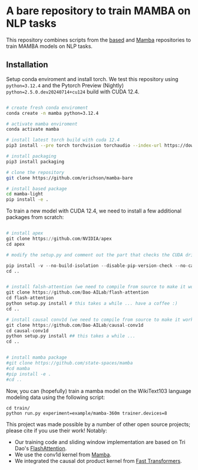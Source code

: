 
# **A bare repository to train MAMBA on NLP tasks**

This repository combines scripts from the [based](https://github.com/HazyResearch/based/tree/main) and [Mamba](https://github.com/state-spaces/mamba/tree/main) repositories to train MAMBA models on NLP tasks.

## Installation

Setup conda enviroment and install torch. We test this repository using `python=3.12.4` and the Pytorch Preview (Nightly) `python=2.5.0.dev20240714+cu124` build with CUDA 12.4.


```bash

# create fresh conda enviroment
conda create -n mamba python=3.12.4

# activate mamba enviroment
conda activate mamba

# install latest torch build with cuda 12.4
pip3 install --pre torch torchvision torchaudio --index-url https://download.pytorch.org/whl/nightly/cu124

# install packaging
pip3 install packaging

# clone the repository
git clone https://github.com/erichson/mamba-bare

# install based package
cd mamba-light
pip install -e .


```


To train a new model with CUDA 12.4, we need to install a few additional packages from scratch:

```python

# install apex
git clone https://github.com/NVIDIA/apex
cd apex

# modify the setup.py and comment out the part that checks the CUDA driver.

pip install -v --no-build-isolation --disable-pip-version-check --no-cache-dir --global-option="--cpp_ext" --global-option="--cuda_ext" ./
cd ..


# install falsh-attention (we need to compile from source to make it work with CUDA 12.4 --- this will take a while)
git clone https://github.com/Dao-AILab/flash-attention
cd flash-attention
python setup.py install # this takes a while ... have a coffee :)
cd ..

# install causal conv1d (we need to compile from source to make it work with CUDA 12.4  --- this will take a while)
git clone https://github.com/Dao-AILab/causal-conv1d
cd causal-conv1d
python setup.py install ## this takes a while ...
cd ..


# install mamba package
#git clone https://github.com/state-spaces/mamba
#cd mamba
#pip install -e .
#cd ..

```



Now, you can (hopefully) train a mamba model on the WikiText103 language modeling data using the following script:
```
cd train/
python run.py experiment=example/mamba-360m trainer.devices=8
```





This project was made possible by a number of other open source projects; please cite if you use their work! Notably:
- Our training code and sliding window implementation are based on Tri Dao's [FlashAttention](https://github.com/Dao-AILab/flash-attention). 
- We use the conv1d kernel from [Mamba](https://github.com/state-spaces/mamba/tree/main).
- We integrated the causal dot product kernel from [Fast Transformers](https://github.com/idiap/fast-transformers).

